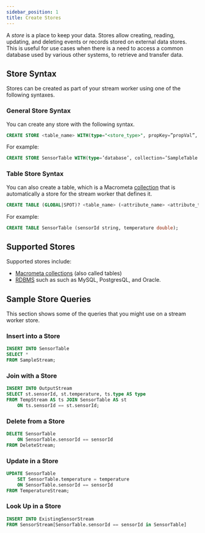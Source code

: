 ```yaml
---
sidebar_position: 1
title: Create Stores
---
```


A _store_ is a place to keep your data. Stores allow creating, reading, updating, and deleting events or records stored on external data stores. This is useful for use cases when there is a need to access a common database used by various other systems, to retrieve and transfer data.

## Store Syntax

Stores can be created as part of your stream worker using one of the following syntaxes.

### General Store Syntax

You can create any store with the following syntax.

```sql
CREATE STORE <table_name> WITH(type="<store_type>", propKey=”propVal”, … , PrimaryKey='<attribute_name>', Index='<attribute_name>')(<attribute_name> <attribute_type>, ...);
```

For example:

```sql
CREATE STORE SensorTable WITH(type=’database’, collection=’SampleTable’, map.type=’json’) (sensorId string, temperature double);
```

### Table Store Syntax

You can also create a table, which is a Macrometa [collection](../../collections/index.md) that is automatically a store for the stream worker that defines it.

```sql
CREATE TABLE (GLOBAL|SPOT)? <table_name> (<attribute_name> <attribute_type>, ...);
```

For example:

```sql
CREATE TABLE SensorTable (sensorId string, temperature double);
```

## Supported Stores

Supported stores include:

- [Macrometa collections](../../collections/index.md) (also called tables)
- [RDBMS](rdbms.md) such as such as MySQL, PostgresQL, and Oracle.

## Sample Store Queries

This section shows some of the queries that you might use on a stream worker store.

### Insert into a Store

```sql
INSERT INTO SensorTable
SELECT *
FROM SampleStream;
```

### Join with a Store

```sql
INSERT INTO OutputStream
SELECT st.sensorId, st.temperature, ts.type AS type
FROM TempStream AS ts JOIN SensorTable AS st
    ON ts.sensorId == st.sensorId;
```

### Delete from a Store

```sql
DELETE SensorTable
	ON SensorTable.sensorId == sensorId
FROM DeleteStream;
```

### Update in a Store

```sql
UPDATE SensorTable
	SET SensorTable.temperature = temperature
	ON SensorTable.sensorId == sensorId
FROM TemperatureStream;
```

### Look Up in a Store

```sql
INSERT INTO ExistingSensorStream
FROM SensorStream[SensorTable.sensorId == sensorId in SensorTable]
```
